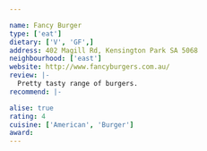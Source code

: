 ```yaml
---

name: Fancy Burger
type: ['eat']
dietary: ['V', 'GF',]
address: 402 Magill Rd, Kensington Park SA 5068
neighbourhood: ['east']
website: http://www.fancyburgers.com.au/
review: |-
  Pretty tasty range of burgers.
recommend: |-

alise: true
rating: 4
cuisine: ['American', 'Burger']
award: 
---
```


